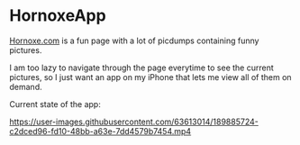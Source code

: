# HornoxeApp

[Hornoxe.com](https://www.hornoxe.com/picdumps/) is a fun page with a lot of picdumps containing funny pictures.

I am too lazy to navigate through the page everytime to see the current pictures, so I just want an app on my iPhone that lets me view all of them on demand.

Current state of the app:

https://user-images.githubusercontent.com/63613014/189885724-c2dced96-fd10-48bb-a63e-7dd4579b7454.mp4
